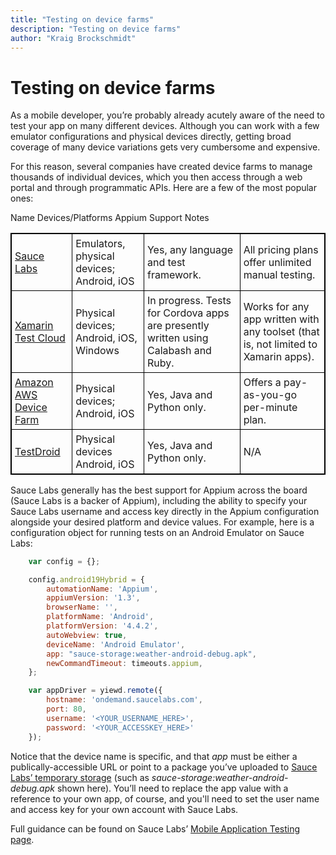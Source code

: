 ```yaml
---
title: "Testing on device farms"
description: "Testing on device farms"
author: "Kraig Brockschmidt"
---
```


# Testing on device farms

As a mobile developer, you’re probably already acutely aware of the need to test your app on many different devices. Although you can work with a few emulator configurations and physical devices directly, getting broad coverage of many device variations gets very cumbersome and expensive.

For this reason, several companies have created device farms to manage thousands of individual devices, which you then access through a web portal and through programmatic APIs. Here are a few of the most popular ones:

<style>
    table, th, td {
        border: 1px solid black;
        border-collapse: collapse;
    }
    th, td {
        padding: 5px;
    }
</style>
<table>
<thead>
<tr>
Name	Devices/Platforms	Appium Support	Notes
</tr>
</thead>
<tbody>
<tr>
<td>
<a href="https://saucelabs.com/">Sauce Labs</a>
</td>
<td>
Emulators, physical devices; Android, iOS
</td>
<td>
Yes, any language and test framework.
</td>
<td>
All pricing plans offer unlimited manual testing.
</td>
</tr>
<tr>
<td>
<a href="https://www.xamarin.com/test-cloud">Xamarin Test Cloud</a>
</td>
<td>
Physical devices; Android, iOS, Windows
</td>
<td>
In progress. Tests for Cordova apps are presently written using Calabash and Ruby.
</td>
<td>
Works for any app written with any toolset (that is, not limited to Xamarin apps).
</td>
</tr>
<tr>
<td>
<a href="https://aws.amazon.com/device-farm/">Amazon AWS Device Farm</a>
</td>
<td>
Physical devices; Android, iOS
</td>
<td>
Yes, Java and Python only.
</td>
<td>
Offers a pay-as-you-go per-minute plan.
</td>
</tr>
<tr>
<td>
<a href="http://testdroid.com/">TestDroid</a>
</td>
<td>
Physical devices Android, iOS
</td>
<td>
Yes, Java and Python only.
</td>
<td>
N/A
</td>
</tr>
</tbody>
</table>

Sauce Labs generally has the best support for Appium across the board (Sauce Labs is a backer of Appium), including the ability to specify your Sauce Labs username and access key directly in the Appium configuration alongside your desired platform and device values. For example, here is a configuration object for running tests on an Android Emulator on Sauce Labs:

```javascript
	var config = {};

	config.android19Hybrid = {
	    automationName: 'Appium',
	    appiumVersion: '1.3',
	    browserName: '',
	    platformName: 'Android',
	    platformVersion: '4.4.2',
	    autoWebview: true,
	    deviceName: 'Android Emulator',
	    app: "sauce-storage:weather-android-debug.apk",
	    newCommandTimeout: timeouts.appium,
	};

	var appDriver = yiewd.remote({
	    hostname: 'ondemand.saucelabs.com',
	    port: 80,
	    username: '<YOUR_USERNAME_HERE>',
	    password: '<YOUR_ACCESSKEY_HERE>'
	});
```

Notice that the device name is specific, and that *app* must be either a publically-accessible URL or point to a package you’ve uploaded to [Sauce Labs’ temporary storage](https://wiki.saucelabs.com/display/DOCS/Uploading+Mobile+Applications+to+Sauce+Storage+for+Testing) (such as *sauce-storage:weather-android-debug.apk* shown here). You’ll need to replace the app value with a reference to your own app, of course, and you'll need to set the user name and access key for your own account with Sauce Labs.

Full guidance can be found on Sauce Labs’ [Mobile Application Testing page](https://wiki.saucelabs.com/display/DOCS/Mobile+Application+Testing).
